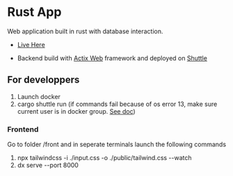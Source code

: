 # Rust App

Web application built in rust with database interaction.
- [Live Here](https://sos-rust-app-api.shuttleapp.rs)

* Backend build with [Actix Web](https://actix.rs/) framework and deployed on [Shuttle](https://www.shuttle.rs/)

## For developpers
1. Launch docker
2. cargo shuttle run (if commands fail because of os error 13, make sure current user is in docker group. [See doc](https://phoenixnap.com/kb/docker-permission-denied))

### Frontend
Go to folder /front and in seperate terminals launch the following commands
1. npx tailwindcss -i ./input.css -o ./public/tailwind.css --watch
2. dx serve --port 8000

